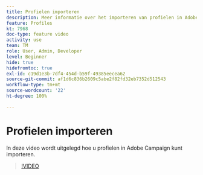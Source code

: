 ```yaml
---
title: Profielen importeren
description: Meer informatie over het importeren van profielen in Adobe Campaign
feature: Profiles
kt: 7968
doc-type: feature video
activity: use
team: TM
role: User, Admin, Developer
level: Beginner
hide: true
hidefromtoc: true
exl-id: c19d1e3b-7df4-454d-b59f-49385eecea62
source-git-commit: af1d6c836b2609c5abe2f82fd32eb7352d512543
workflow-type: tm+mt
source-wordcount: '22'
ht-degree: 100%

---
```


# Profielen importeren

In deze video wordt uitgelegd hoe u profielen in Adobe Campaign kunt importeren.

>[!VIDEO](https://video.tv.adobe.com/v/25608?quality=12)
